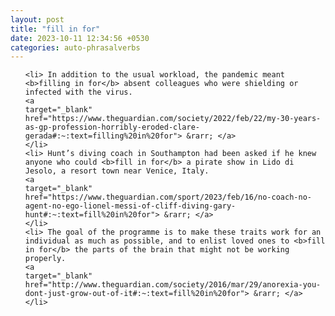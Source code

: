 ```yaml
---
layout: post
title: "fill in for"
date: 2023-10-11 12:34:56 +0530
categories: auto-phrasalverbs
---
```

<ol>

    <li> In addition to the usual workload, the pandemic meant <b>filling in for</b> absent colleagues who were shielding or infected with the virus.
    <a 
    target="_blank" 
    href="https://www.theguardian.com/society/2022/feb/22/my-30-years-as-gp-profession-horribly-eroded-clare-gerada#:~:text=filling%20in%20for"> &rarr; </a>
    </li>
    <li> Hunt’s diving coach in Southampton had been asked if he knew anyone who could <b>fill in for</b> a pirate show in Lido di Jesolo, a resort town near Venice, Italy.
    <a 
    target="_blank" 
    href="https://www.theguardian.com/sport/2023/feb/16/no-coach-no-agent-no-ego-lionel-messi-of-cliff-diving-gary-hunt#:~:text=fill%20in%20for"> &rarr; </a>
    </li>
    <li> The goal of the programme is to make these traits work for an individual as much as possible, and to enlist loved ones to <b>fill in for</b> the parts of the brain that might not be working properly.
    <a 
    target="_blank" 
    href="http://www.theguardian.com/society/2016/mar/29/anorexia-you-dont-just-grow-out-of-it#:~:text=fill%20in%20for"> &rarr; </a>
    </li>